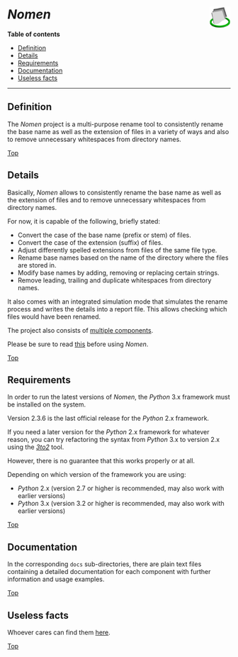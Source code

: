 # *Nomen* <img src="nomen.png" alt="Nomen logo" height="48px" width="48px" align="right"/>

**Table of contents**
*   [Definition](#definition)
*   [Details](#details)
*   [Requirements](#requirements)
*   [Documentation](#documentation)
*   [Useless facts](#useless-facts)

----

## Definition

The *Nomen* project is a multi-purpose rename tool to consistently rename the base name as well as the extension of files in a variety of ways and also to remove unnecessary whitespaces from directory names.

[Top](#nomen-)

## Details

Basically, *Nomen* allows to consistently rename the base name as well as the extension of files and to remove unnecessary whitespaces from directory names.

For now, it is capable of the following, briefly stated:

*   Convert the case of the base name (prefix or stem) of files.
*   Convert the case of the extension (suffix) of files.
*   Adjust differently spelled extensions from files of the same file type.
*   Rename base names based on the name of the directory where the files are stored in.
*   Modify base names by adding, removing or replacing certain strings.
*   Remove leading, trailing and duplicate whitespaces from directory names.

It also comes with an integrated simulation mode that simulates the rename process and writes the details into a report file. This allows checking which files would have been renamed.

The project also consists of [multiple components](../../wiki#components).

Please be sure to read [this](../../wiki#important-notice) before using *Nomen*.

[Top](#nomen-)

## Requirements

In order to run the latest versions of *Nomen*, the *Python* 3.x framework must be installed on the system.

Version 2.3.6 is the last official release for the *Python* 2.x framework.

If you need a later version for the *Python* 2.x framework for whatever reason, you can try refactoring the syntax from *Python* 3.x to version 2.x using the *[3to2](https://pypi.python.org/pypi/3to2)* tool. 

However, there is no guarantee that this works properly or at all.

Depending on which version of the framework you are using:

*   *Python* 2.x (version 2.7 or higher is recommended, may also work with earlier versions)
*   *Python* 3.x (version 3.2 or higher is recommended, may also work with earlier versions)

[Top](#nomen-)

## Documentation

In the corresponding `docs` sub-directories, there are plain text files containing a detailed documentation for each component with further information and usage examples.

[Top](#nomen-)

## Useless facts

Whoever cares can find them [here](../../wiki#useless-facts).

[Top](#nomen-)
